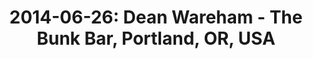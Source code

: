 ---
layout: show
title: '2014-06-26: Dean Wareham - The Bunk Bar, Portland, OR, USA'
name: 2014-06-26-dean-wareham-the-bunk-bar-portland-or-usa
artist: 'Dean Wareham'
show-venue: 'The Bunk Bar, Portland, OR, USA'
show-setlist: 
show-date: 2014-06-26
category: 2014
show-radio: 
show-lastfm: 
show-cancelled: 
performers: [
  "Dean Wareham - guitar/vocals",
  "Britta Phillips - bass/keyboards/vocals",
  "Raymond Richards - guitar/bass/keyboards",
  "Roger Brogan - drums"
  ]
facebook-event-url: 
show-poster-url: 
show-ticket-url: 'http://portland.strangertickets.com/events/15363730/dean-wareham-plus-guest'
show-venue-website: 'http://www.bunksandwiches.com/shows/2014/5/27/dean-wareham-and-parson-redheads'
show-additional: 
---
